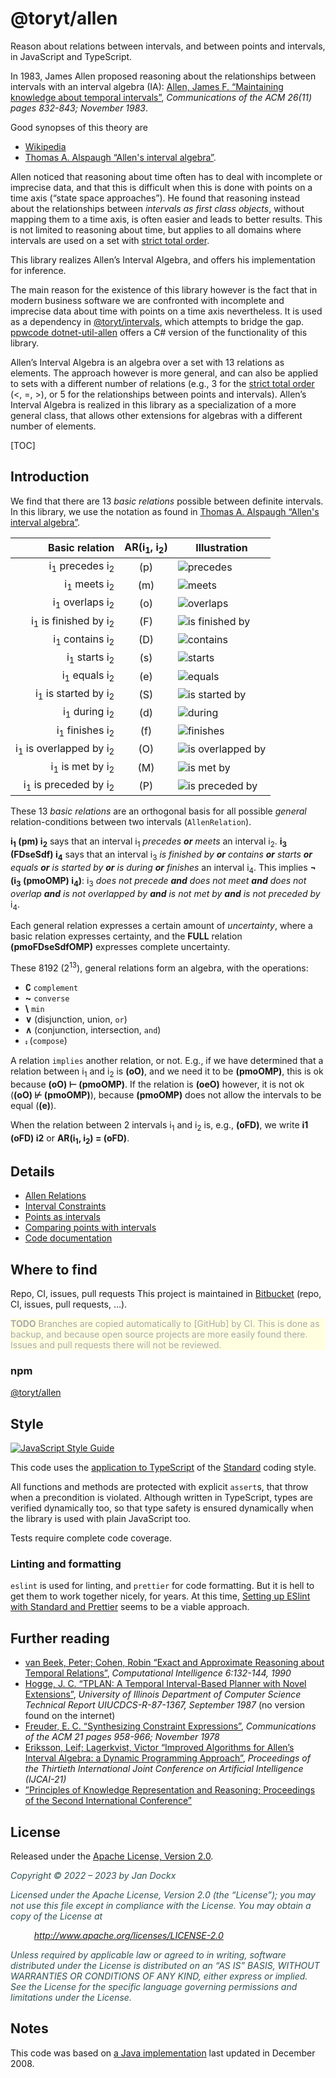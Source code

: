 <!---
Copyright © 2022 by Jan Dockx

Licensed under the Apache License, Version 2.0 (the “License”);
you may not use this file except in compliance with the License.
You may obtain a copy of the License at

http://www.apache.org/licenses/LICENSE-2.0

Unless required by applicable law or agreed to in writing, software
distributed under the License is distributed on an “AS IS” BASIS,
WITHOUT WARRANTIES OR CONDITIONS OF ANY KIND, either express or implied.
See the License for the specific language governing permissions and
limitations under the License.
-->

# @toryt/allen

Reason about relations between intervals, and between points and intervals, in JavaScript and TypeScript.

In 1983, James Allen proposed reasoning about the relationships between intervals with an interval algebra (IA): [Allen,
James F. “Maintaining knowledge about temporal intervals”], _Communications of the ACM 26(11) pages 832-843; November
1983_.

Good synopses of this theory are

- [Wikipedia]
- [Thomas A. Alspaugh “Allen's interval algebra”].

Allen noticed that reasoning about time often has to deal with incomplete or imprecise data, and that this is difficult
when this is done with points on a time axis (“state space approaches”). He found that reasoning instead about the
relationships between _intervals as first class objects_, without mapping them to a time axis, is often easier and leads
to better results. This is not limited to reasoning about time, but applies to all domains where intervals are used on a
set with [strict total order].

This library realizes Allen’s Interval Algebra, and offers his implementation for inference.

The main reason for the existence of this library however is the fact that in modern business software we are confronted
with incomplete and imprecise data about time with points on a time axis nevertheless. It is used as a dependency in
[@toryt/intervals], which attempts to bridge the gap. [ppwcode dotnet-util-allen] offers a C# version of the
functionality of this library.

Allen’s Interval Algebra is an algebra over a set with 13 relations as elements. The approach however is more general,
and can also be applied to sets with a different number of relations (e.g., 3 for the [strict total order] (&lt;, =,
&gt;), or 5 for the relationships between points and intervals). Allen’s Interval Algebra is realized in this library as
a specialization of a more general class, that allows other extensions for algebras with a different number of elements.

[TOC]

## Introduction

We find that there are 13 _basic relations_ possible between definite intervals. In this library, we use the notation as
found in [Thomas A. Alspaugh “Allen's interval algebra”].

|                               Basic relation | AR(i<sub>1</sub>, i<sub>2</sub>) | Illustration        |
| -------------------------------------------: | :------------------------------: | ------------------- |
|         i<sub>1</sub> precedes i<sub>2</sub> |               (p)                | ![precedes]         |
|            i<sub>1</sub> meets i<sub>2</sub> |               (m)                | ![meets]            |
|         i<sub>1</sub> overlaps i<sub>2</sub> |               (o)                | ![overlaps]         |
|   i<sub>1</sub> is finished by i<sub>2</sub> |               (F)                | ![is finished by]   |
|         i<sub>1</sub> contains i<sub>2</sub> |               (D)                | ![contains]         |
|           i<sub>1</sub> starts i<sub>2</sub> |               (s)                | ![starts]           |
|           i<sub>1</sub> equals i<sub>2</sub> |               (e)                | ![equals]           |
|    i<sub>1</sub> is started by i<sub>2</sub> |               (S)                | ![is started by]    |
|           i<sub>1</sub> during i<sub>2</sub> |               (d)                | ![during]           |
|         i<sub>1</sub> finishes i<sub>2</sub> |               (f)                | ![finishes]         |
| i<sub>1</sub> is overlapped by i<sub>2</sub> |               (O)                | ![is overlapped by] |
|        i<sub>1</sub> is met by i<sub>2</sub> |               (M)                | ![is met by]        |
|   i<sub>1</sub> is preceded by i<sub>2</sub> |               (P)                | ![is preceded by]   |

These 13 _basic relations_ are an orthogonal basis for all possible _general_ relation-conditions between two intervals
(`AllenRelation`).

**i<sub>1</sub> (pm) i<sub>2</sub>** says that an interval i<sub>1</sub> _precedes **or** meets_ an interval
i<sub>2</sub>. **i<sub>3</sub> (FDseSdf) i<sub>4</sub>** says that an interval i<sub>3</sub> _is finished by **or**
contains **or** starts **or** equals **or** is started by **or** is during **or** finishes_ an interval i<sub>4</sub>.
This implies **¬ (i<sub>3</sub> (pmoOMP) i<sub>4</sub>)**: i<sub>3</sub> _does not precede **and** does not meet **and**
does not overlap **and** is not overlapped by **and** is not met by **and** is not preceded by_ i<sub>4</sub>.

Each general relation expresses a certain amount of _uncertainty_, where a basic relation expresses certainty, and the
**FULL** relation **(pmoFDseSdfOMP)** expresses complete uncertainty.

These 8192 (2<sup>13</sup>), general relations form an algebra, with the operations:

- **∁** `complement`
- **~** `converse`
- **\\** `min`
- **∨** (disjunction, union, `or`)
- **∧** (conjunction, intersection, `and`)
- **⨾** (`compose`)

A relation `implies` another relation, or not. E.g., if we have determined that a relation between i<sub>1</sub> and
i<sub>2</sub> is **(oO)**, and we need it to be **(pmoOMP)**, this is ok because **(oO) ⊢ (pmoOMP)**. If the relation is
**(oeO)** however, it is not ok (**(oO) ⊬ (pmoOMP)**), because **(pmoOMP)** does not allow the intervals to be equal
(**(e)**).

When the relation between 2 intervals i<sub>1</sub> and i<sub>2</sub> is, e.g., **(oFD)**, we write **i1 (oFD) i2** or
**AR(i<sub>1</sub>, i<sub>2</sub>) = (oFD)**.

## Details

- [Allen Relations]
- [Interval Constraints]
- [Points as intervals]
- [Comparing points with intervals]
- [Code documentation]

## Where to find

Repo, CI, issues, pull requests This project is maintained in [Bitbucket] (repo, CI, issues, pull requests, …).

<p style="background-color: lightyellow; color: darkgray;"><strong>TODO</strong> Branches are copied automatically 
to [GitHub] by CI. This is done as backup, and because open source projects are more easily found there. Issues and 
pull requests there will not be reviewed.</p>

### npm

[@toryt/allen][npm]

## Style

[![JavaScript Style Guide](https://cdn.rawgit.com/standard/standard/master/badge.svg)](https://github.com/standard/standard)

This code uses the [application to TypeScript][eslint-config-standard-with-typescript] of the [Standard] coding style.

All functions and methods are protected with explicit `assert`s, that throw when a precondition is violated. Although
written in TypeScript, types are verified dynamically too, so that type safety is ensured dynamically when the library
is used with plain JavaScript too.

Tests require complete code coverage.

### Linting and formatting

`eslint` is used for linting, and `prettier` for code formatting. But it is hell to get them to work together nicely,
for years. At this time,
[Setting up ESlint with Standard and Prettier](https://medium.com/nerd-for-tech/setting-up-eslint-with-standard-and-prettier-be245cb9fc64)
seems to be a viable approach.

## Further reading

- [van Beek, Peter; Cohen, Robin “Exact and Approximate Reasoning about Temporal Relations”], _Computational
  Intelligence 6:132-144, 1990_
- [Hogge, J. C. “TPLAN: A Temporal Interval-Based Planner with Novel Extensions”], _University of Illinois Department of
  Computer Science Technical Report UIUCDCS-R-87-1367, September 1987_ (no version found on the internet)
- [Freuder, E. C. “Synthesizing Constraint Expressions”], _Communications of the ACM 21 pages 958-966; November 1978_
- [Eriksson, Leif; Lagerkvist, Victor “Improved Algorithms for Allen’s Interval Algebra: a Dynamic Programming
  Approach”], _Proceedings of the Thirtieth International Joint Conference on Artificial Intelligence (IJCAI-21)_
- [”Principles of Knowledge Representation and Reasoning; Proceedings of the Second International Conference”]

## License

Released under the [Apache License, Version 2.0][license].

<div style="font-style: italic; color: darkslategray;">
<p>Copyright © 2022 – 2023 by Jan Dockx</p>

<p>Licensed under the Apache License, Version 2.0 (the “License”); you may not use this file except in compliance with
the License. You may obtain a copy of the License at</p>

<p style="margin-left: 1cm;"><a href="http://www.apache.org/licenses/LICENSE-2.0">http://www.apache.org/licenses/LICENSE-2.0</a></p>

<p>Unless required by applicable law or agreed to in writing, software distributed under the License is distributed 
on an “AS IS” BASIS, WITHOUT WARRANTIES OR CONDITIONS OF ANY KIND, either express or implied. See the License for 
the specific language governing permissions and limitations under the License.</p>
</div>

## Notes

This code was based on
[a Java implementation](https://github.com/jandppw/ppwcode-recovered-from-google-code/tree/master/java/value/trunk/src/main/java/org/ppwcode/value_III/time/interval)
last updated in December 2008.

<!---
All links are to Bitbucket, and not relative, because otherwise they do not work on the `npm` page.
-->

[precedes]: https://bitbucket.org/toryt/allen/raw/master/img/ar-basic/precedes.png
[meets]: https://bitbucket.org/toryt/allen/raw/master/img/ar-basic/meets.png
[overlaps]: https://bitbucket.org/toryt/allen/raw/master/img/ar-basic/overlaps.png
[is finished by]: https://bitbucket.org/toryt/allen/raw/master/img/ar-basic/finishedBy.png
[contains]: https://bitbucket.org/toryt/allen/raw/master/img/ar-basic/contains.png
[starts]: https://bitbucket.org/toryt/allen/raw/master/img/ar-basic/starts.png
[equals]: https://bitbucket.org/toryt/allen/raw/master/img/ar-basic/equals.png
[is started by]: https://bitbucket.org/toryt/allen/raw/master/img/ar-basic/startedBy.png
[during]: https://bitbucket.org/toryt/allen/raw/master/img/ar-basic/during.png
[finishes]: https://bitbucket.org/toryt/allen/raw/master/img/ar-basic/finishes.png
[is overlapped by]: https://bitbucket.org/toryt/allen/raw/master/img/ar-basic/overlappedBy.png
[is met by]: https://bitbucket.org/toryt/allen/raw/master/img/ar-basic/metBy.png
[is preceded by]: https://bitbucket.org/toryt/allen/raw/master/img/ar-basic/precededBy.png
[allen, james f. “maintaining knowledge about temporal intervals”]: https://dl.acm.org/doi/pdf/10.1145/182.358434
[wikipedia]: https://en.wikipedia.org/wiki/Allen%27s_interval_algebra
[thomas a. alspaugh “allen's interval algebra”]: https://www.ics.uci.edu/~alspaugh/cls/shr/allen.html
[@toryt/intervals]: https://bitbucket.org/toryt/intervals
[ppwcode dotnet-util-allen]: https://bitbucket.org/ppwcode/dotnet-util-allen
[strict total order]: https://en.wikipedia.org/wiki/Total¬_order
[precedes]: https://bitbucket.org/toryt/allen/raw/master/img/ar-basic/precedes.png
[meets]: https://bitbucket.org/toryt/allen/raw/master/img/ar-basic/meets.png
[overlaps]: https://bitbucket.org/toryt/allen/raw/master/img/ar-basic/overlaps.png
[is finished by]: https://bitbucket.org/toryt/allen/raw/master/img/ar-basic/finishedBy.png
[contains]: https://bitbucket.org/toryt/allen/raw/master/img/ar-basic/contains.png
[starts]: https://bitbucket.org/toryt/allen/raw/master/img/ar-basic/starts.png
[equals]: https://bitbucket.org/toryt/allen/raw/master/img/ar-basic/equals.png
[is started by]: https://bitbucket.org/toryt/allen/raw/master/img/ar-basic/startedBy.png
[during]: https://bitbucket.org/toryt/allen/raw/master/img/ar-basic/during.png
[finishes]: https://bitbucket.org/toryt/allen/raw/master/img/ar-basic/finishes.png
[is overlapped by]: https://bitbucket.org/toryt/allen/raw/master/img/ar-basic/overlappedBy.png
[is met by]: https://bitbucket.org/toryt/allen/raw/master/img/ar-basic/metBy.png
[is preceded by]: https://bitbucket.org/toryt/allen/raw/master/img/ar-basic/precededBy.png
[allen relations]: https://bitbucket.org/toryt/allen/src/master/doc/AllenRelation.md
[interval constraints]: https://bitbucket.org/toryt/allen/src/master/doc/IntervalConstraints.md
[points as intervals]: https://bitbucket.org/toryt/allen/src/master/doc/PointAsIntervals.md
[comparing points with intervals]: https://bitbucket.org/toryt/allen/src/master/doc/ComparingPointsWithIntervals.md
[code documentation]: https://bitbucket.org/toryt/allen/src/master/docs/index.html
[van Beek, Peter; Cohen, Robin “Exact and Approximate Reasoning about Temporal Relations”]:
  https://cs.uwaterloo.ca/~vanbeek/Publications/ci90.pdf
[Hogge, J. C. “TPLAN: A Temporal Interval-Based Planner with Novel Extensions”]:
  https://books.google.be/books/about/TPLAN.html?id=Sm85jtrtS7gC&redir_esc=y
[Freuder, E. C. “Synthesizing Constraint Expressions”]: https://dl.acm.org/doi/10.1145/359642.359654
[Eriksson, Leif; Lagerkvist, Victor “Improved Algorithms for Allen’s Interval Algebra: a Dynamic Programming Approach”]:
  https://www.ijcai.org/proceedings/2021/0258.pdf
[”Principles of Knowledge Representation and Reasoning; Proceedings of the Second International Conference”]:
  https://kr.org/proceedings/KR-1991-proceedings-scanned.pdf
[bitbucket]: https://bitbucket.org/toryt/allen
[github]: https://github.com/Toryt/allen
[npm]: https://www.npmjs.com/package/@toryt/allen
[standard]: https://standardjs.com
[eslint-config-standard-with-typescript]: https://github.com/standard/eslint-config-standard-with-typescript
[license]: https://bitbucket.org/toryt/allen/src/master/LICENSE
